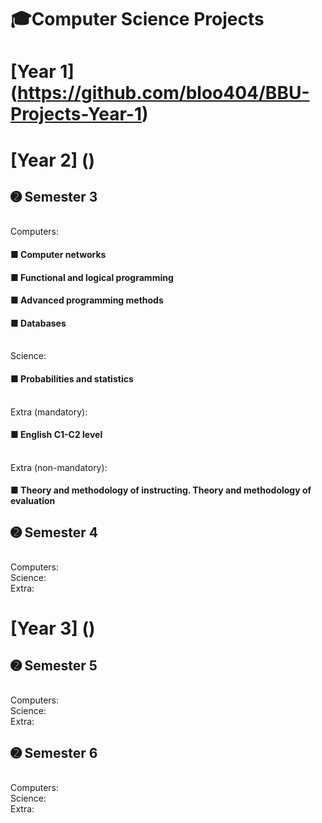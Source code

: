 # 🎓Computer Science Projects
# [Year 1] (https://github.com/bloo404/BBU-Projects-Year-1)
# [Year 2] ()
## ➋ Semester 3
<br/> Computers:
#### ■ Computer networks
#### ■ Functional and logical programming
#### ■ Advanced programming methods
#### ■ Databases
<br/> Science:
#### ■ Probabilities and statistics
<br/> Extra (mandatory):
#### ■ English C1-C2 level
<br/> Extra (non-mandatory):
#### ■ Theory and methodology of instructing. Theory and methodology of evaluation
## ➋ Semester 4
<br/> Computers:
<br/> Science:
<br/> Extra:
# [Year 3] ()
## ➋ Semester 5
<br/> Computers:
<br/> Science:
<br/> Extra:
## ➋ Semester 6
<br/> Computers:
<br/> Science:
<br/> Extra:
